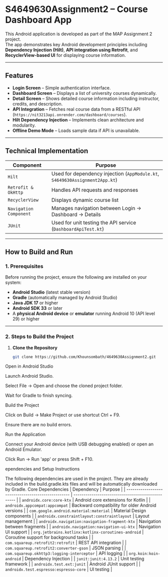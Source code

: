 #  S4649630Assignment2 – Course Dashboard App

This Android application is developed as part of the MAP Assignment 2 project.  
The app demonstrates key Android development principles including **Dependency Injection (Hilt)**, **API integration using Retrofit**, and **RecyclerView-based UI** for displaying course information.

---

##  Features

- **Login Screen** – Simple authentication interface.
- **Dashboard Screen** – Displays a list of university courses dynamically.
- **Detail Screen** – Shows detailed course information including instructor, credits, and description.
- **API Integration** – Fetches real course data from a RESTful API (`https://nit3213api.onrender.com/dashboard/courses`).
- **Hilt Dependency Injection** – Implements clean architecture and modularity.
- **Offline Demo Mode** – Loads sample data if API is unavailable.

---

##  Technical Implementation

| Component | Purpose |
|------------|----------|
| `Hilt` | Used for dependency injection (`AppModule.kt`, `S4649630Assignment2App.kt`) |
| `Retrofit & OkHttp` | Handles API requests and responses |
| `RecyclerView` | Displays dynamic course list |
| `Navigation Component` | Manages navigation between Login → Dashboard → Details |
| `JUnit` | Used for unit testing the API service (`DashboardApiTest.kt`) |

---

##  How to Build and Run

### 1. Prerequisites
Before running the project, ensure the following are installed on your system:
- **Android Studio** (latest stable version)
- **Gradle** (automatically managed by Android Studio)
- **Java JDK 17** or higher
- **Android SDK 33** or later
- A **physical Android device** or **emulator** running Android 10 (API level 29) or higher

---

### 2. Steps to Build the Project
1. **Clone the Repository**
   ```bash
   git clone https://github.com/Khounsombath/4649630Assignment2.git


Open in Android Studio

Launch Android Studio.

Select File → Open and choose the cloned project folder.

Wait for Gradle to finish syncing.

Build the Project

Click on Build → Make Project or use shortcut Ctrl + F9.

Ensure there are no build errors.

Run the Application

Connect your Android device (with USB debugging enabled) or open an Android Emulator.

Click Run → Run 'app' or press Shift + F10.


ependencies and Setup Instructions

The following dependencies are used in the project.
They are already included in the build.gradle.kts files and will be automatically downloaded by Gradle.
Core Dependencies
| Dependency                                         | Purpose                                           |
| -------------------------------------------------- | ------------------------------------------------- |
| `androidx.core:core-ktx`                           | Android core extensions for Kotlin                |
| `androidx.appcompat:appcompat`                     | Backward compatibility for older Android versions |
| `com.google.android.material:material`             | Material Design components                        |
| `androidx.constraintlayout:constraintlayout`       | Layout management                                 |
| `androidx.navigation:navigation-fragment-ktx`      | Navigation between fragments                      |
| `androidx.navigation:navigation-ui-ktx`            | Navigation UI support                             |
| `org.jetbrains.kotlinx:kotlinx-coroutines-android` | Coroutine support for background tasks            |
| `com.squareup.retrofit2:retrofit`                  | REST API integration                              |
| `com.squareup.retrofit2:converter-gson`            | JSON parsing                                      |
| `com.squareup.okhttp3:logging-interceptor`         | API logging                                       |
| `org.koin:koin-android`                            | Dependency Injection                              |
| `junit:junit:4.13.2`                               | Unit testing framework                            |
| `androidx.test.ext:junit`                          | Android JUnit support                             |
| `androidx.test.espresso:espresso-core`             | UI testing                                        |

